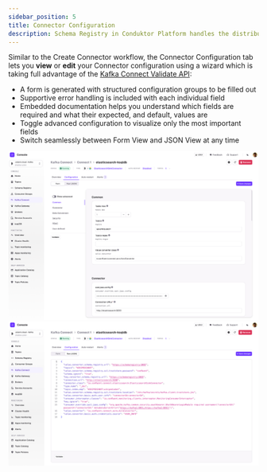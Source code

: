 ```yaml
---
sidebar_position: 5
title: Connector Configuration
description: Schema Registry in Conduktor Platform handles the distribution and synchronization of schemas to the producer and consumer for Kafka.
---
```


Similar to the Create Connector workflow, the Connector Configuration tab lets you **view** or **edit** your Connector configuration using a wizard which is taking full advantage of the [Kafka Connect Validate API](https://docs.confluent.io/platform/current/connect/references/restapi.html#put--connector-plugins-(string-name)-config-validate):

- A form is generated with structured configuration groups to be filled out
- Supportive error handling is included with each individual field
- Embedded documentation helps you understand which fields are required and what their expected, and default, values are
- Toggle advanced configuration to visualize only the most important fields
- Switch seamlessly between Form View and JSON View at any time

![img](../img/connector-details-config-form.png) ![img](../img/connector-details-config-json.png)